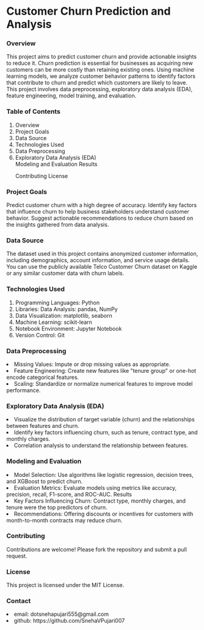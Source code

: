 # Customer Churn Prediction and Analysis

<h3>Overview</h3>
<p>This project aims to predict customer churn and provide actionable insights to reduce it. Churn prediction is essential for businesses as acquiring new customers can be more costly than retaining existing ones. Using machine learning models, we analyze customer behavior patterns to identify factors that contribute to churn and predict which customers are likely to leave. This project involves data preprocessing, exploratory data analysis (EDA), feature engineering, model training, and evaluation. </p>

<h3>Table of Contents </h3>
<ol type = "1">
<li>Overview </li>
<li>Project Goals </li>
<li>Data Source </li>
<li> Technologies Used </li>

<li>Data Preprocessing </li>
<li>Exploratory Data Analysis (EDA) </li>
Modeling and Evaluation
Results

Contributing
License
</ol>
<h3>Project Goals </h3>
<p>Predict customer churn with a high degree of accuracy.
Identify key factors that influence churn to help business stakeholders understand customer behavior.
Suggest actionable recommendations to reduce churn based on the insights gathered from data analysis. </p>
<h3>Data Source </h3>
<p>The dataset used in this project contains anonymized customer information, including demographics, account information, and service usage details. You can use the publicly available Telco Customer Churn dataset on Kaggle or any similar customer data with churn labels.
</p>

<h3>Technologies Used </h3>
<ol type = "1">
<li>Programming Languages: Python </li>
<li>Libraries:
Data Analysis: pandas, NumPy </li>
<li>Data Visualization: matplotlib, seaborn </li>
<li>Machine Learning: scikit-learn </li>
<li>Notebook Environment: Jupyter Notebook  </li>
<li>Version Control: Git </li>

</ol>

<h3>Data Preprocessing </h3>
<li>Missing Values: Impute or drop missing values as appropriate. </li>
<li>Feature Engineering: Create new features like "tenure group" or one-hot encode categorical features. </li>
<li>Scaling: Standardize or normalize numerical features to improve model performance. </li>
<h3>Exploratory Data Analysis (EDA) </h3>
<li>Visualize the distribution of target variable (churn) and the relationships between features and churn. </li>
<li>Identify key factors influencing churn, such as tenure, contract type, and monthly charges. </li>
<li>Correlation analysis to understand the relationship between features. </li>
<h3>Modeling and Evaluation </h3>
<li>Model Selection: Use algorithms like logistic regression, decision trees, and XGBoost to predict churn.</li>

<li>Evaluation Metrics: Evaluate models using metrics like accuracy, precision, recall, F1-score, and ROC-AUC.
Results </li>

<li>Key Factors Influencing Churn: Contract type, monthly charges, and tenure were the top predictors of churn.</li>
<li>Recommendations: Offering discounts or incentives for customers with month-to-month contracts may reduce churn.
</li>
<h3>Contributing </h3>
<p>Contributions are welcome! Please fork the repository and submit a pull request.</p>

<h3>License </h3>
<p>This project is licensed under the MIT License.
</p>

<h3> Contact </h3>

<li> email: dotsnehapujari555@gmail.com </li>
<li> github: https://github.com/SnehaVPujari007 </li>




